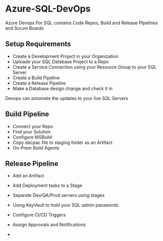 # Azure-SQL-DevOps
Azure Devops For SQL contains Code Repos, Build and Release PIpelines and Scrum Boards

## Setup Requirements ##
* Create a Development Project in your Organization
* Uploade your SQL Database Project to a Repo
* Create a Service Connection using your Resource Group to your SQL Server
* Create a Build Pipeline
* Create a Release Pipeline
* Make a Database design change and check it in

Devops can automate the updates to your live SQL Servers

## Build Pipeline 
* Connect your Repo
* Find your Solution
* Configure MSBuild
* Copy dacpac file to staging folder as an Artifact
* On-Prem Build Agents

## Release Pipeline 
* Add an Artifact
* Add Deployment tasks to a Stage
* Separate Dev/QA/Prod servers using stages
* Using KeyVault to hold your SQL admin passwords
* Configure CI/CD Triggers
* Assign Approvals and Notifications

* 
